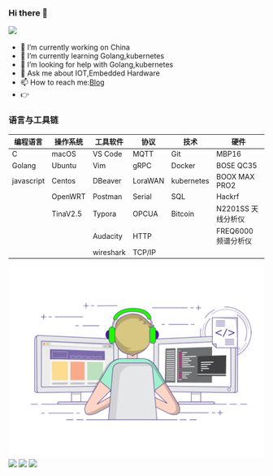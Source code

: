### Hi there 👋

![](https://visitor-badge.glitch.me/badge?page_id=zsy-cn.readme)

- 🔭 I’m currently working on China
- 🌱 I’m currently learning Golang,kubernetes
- 🤔 I’m looking for help with Golang,kubernetes
- 💬 Ask me about IOT,Embedded Hardware
- 📫 How to reach me:[Blog](https://zsy-cn.github.io/)
- 👉

### 语言与工具链

|   编程语言  |  操作系统  | 工具软件     | 协议     | 技术       | 硬件               |
| ---------- | -------- | ----------- | ------- | ---------- | ----------------- |
| C          | macOS    | VS Code     | MQTT    | Git        | MBP16             |
| Golang     | Ubuntu   | Vim         | gRPC    | Docker     | BOSE QC35         |
| javascript | Centos   | DBeaver     | LoraWAN | kubernetes | BOOX MAX PRO2     |
|            | OpenWRT  | Postman     | Serial  | SQL        | Hackrf            |
|            | TinaV2.5 | Typora      | OPCUA   | Bitcoin    | N2201SS 天线分析仪  |
|            |          | Audacity    | HTTP    |            | FREQ6000 频谱分析仪 |
|            |          | wireshark   | TCP/IP  |            |                   |

<img align="center" src="https://raw.githubusercontent.com/zsy-cn/zsy-cn/main/developer.gif"/> 

<!-- <img align="center" src="https://github-profile-trophy.vercel.app/?username=zsy-cn&theme=onedark&column=4&margin-w=15&margin-h=15" style="max-width:90%;"> -->

<img align="center" src="https://github-readme-stats.vercel.app/api?username=zsy-cn&count_private=true&show_icons=true&include_all_commits=true&theme=tokyonight"/>

<img align="center" src="https://github-readme-stats.vercel.app/api/top-langs/?username=zsy-cn&theme=tokyonight&layout=compact" />

<a href="https://github.com/zsy-cn/English">
  <img align="center" src="https://github-readme-stats.vercel.app/api/pin/?username=zsy-cn&repo=English&theme=tokyonight" />
</a>

